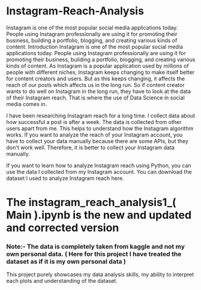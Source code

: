 # Instagram-Reach-Analysis

Instagram is one of the most popular social media applications today. People using Instagram professionally are using it for promoting their business, building a portfolio, blogging, and creating various kinds of content.
Introduction
Instagram is one of the most popular social media applications today. People using Instagram professionally are using it for promoting their business, building a portfolio, blogging, and creating various kinds of content. As Instagram is a popular application used by millions of people with different niches, Instagram keeps changing to make itself better for content creators and users. But as this keeps changing, it affects the reach of our posts which affects us in the long run. So if content creator wants to do well on Instagram in the long run, they have to look at the data of their Instagram reach. That is where the use of Data Science in social media comes in.

I have been researching Instagram reach for a long time. I collect data about how successful a post is after a week. The data is collected from other users apart from me. This helps to understand how the Instagram algorithm works. If you want to analyze the reach of your Instagram account, you have to collect your data manually because there are some APIs, but they don't work well. Therefore, it is better to collect your Instagram data manually.

If you want to learn how to analyze Instagram reach using Python, you can use the data I collected from my Instagram account. You can download the dataset I used to analyze Instagram reach here.

# The instagram_reach_analysis1_( Main ).ipynb is the new and updated and corrected version
### Note:- The data is completely taken from kaggle and not my own personal data. ( Here for this project I have treated the dataset as if it is my own personal data )
This project purely showcases my data analysis skills, my ability to interpret each plots and understanding of the dataset.
